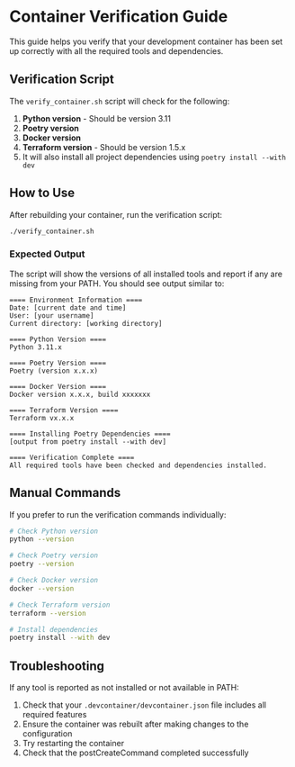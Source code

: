 # Container Verification Guide

This guide helps you verify that your development container has been set up correctly with all the required tools and dependencies.

## Verification Script

The `verify_container.sh` script will check for the following:

1. **Python version** - Should be version 3.11
2. **Poetry version**
3. **Docker version**
4. **Terraform version** - Should be version 1.5.x
5. It will also install all project dependencies using `poetry install --with dev`

## How to Use

After rebuilding your container, run the verification script:

```bash
./verify_container.sh
```

### Expected Output

The script will show the versions of all installed tools and report if any are missing from your PATH. You should see output similar to:

```
==== Environment Information ====
Date: [current date and time]
User: [your username]
Current directory: [working directory]

==== Python Version ====
Python 3.11.x

==== Poetry Version ====
Poetry (version x.x.x)

==== Docker Version ====
Docker version x.x.x, build xxxxxxx

==== Terraform Version ====
Terraform vx.x.x

==== Installing Poetry Dependencies ====
[output from poetry install --with dev]

==== Verification Complete ====
All required tools have been checked and dependencies installed.
```

## Manual Commands

If you prefer to run the verification commands individually:

```bash
# Check Python version
python --version

# Check Poetry version
poetry --version

# Check Docker version
docker --version

# Check Terraform version
terraform --version

# Install dependencies
poetry install --with dev
```

## Troubleshooting

If any tool is reported as not installed or not available in PATH:

1. Check that your `.devcontainer/devcontainer.json` file includes all required features
2. Ensure the container was rebuilt after making changes to the configuration
3. Try restarting the container
4. Check that the postCreateCommand completed successfully
